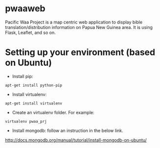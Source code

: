 # pwaaweb
Pacific Waa Project is a map centric web application to display bible translation/distribution information on Papua New Guinea area. 
It is using Flask, Leaflet, and so on.

# Setting up your environment (based on Ubuntu)
- Install pip: 
```
apt-get install python-pip
```
- Install virtualenv:
```
apt-get install virtualenv
```
- Create an virtualenv folder. For example:
```
virtualenv pwaa_prj
```

- Install mongodb: follow an instruction in the below link.

http://docs.mongodb.org/manual/tutorial/install-mongodb-on-ubuntu/



